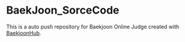 # BaekJoon_SorceCode
This is a auto push repository for Baekjoon Online Judge created with [BaekjoonHub](https://github.com/BaekjoonHub/BaekjoonHub).
